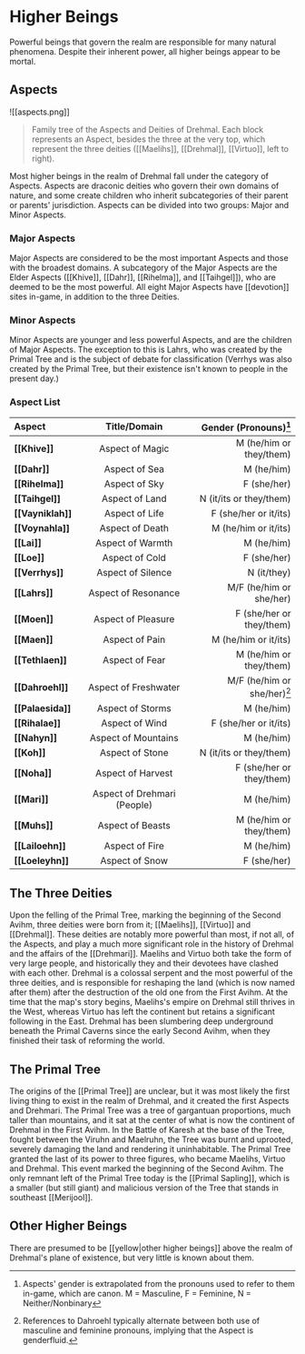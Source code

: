 # Higher Beings

Powerful beings that govern the realm are responsible for many natural phenomena. Despite their inherent power, all higher beings appear to be mortal.

## Aspects

![[aspects.png]]
> Family tree of the Aspects and Deities of Drehmal. Each block represents an Aspect, besides the three at the very top, which represent the three deities ([[Maelihs]], [[Drehmal]], [[Virtuo]], left to right).

Most higher beings in the realm of Drehmal fall under the category of Aspects. Aspects are draconic deities who govern their own domains of nature, and some create children who inherit subcategories of their parent or parents' jurisdiction. Aspects can be divided into two groups: Major and Minor Aspects.

### Major Aspects

Major Aspects are considered to be the most important Aspects and those with the broadest domains. A subcategory of the Major Aspects are the Elder Aspects ([[Khive]], [[Dahr]], [[Rihelma]], and [[Taihgel]]), who are deemed to be the most powerful. All eight Major Aspects have [[devotion]] sites in-game, in addition to the three Deities.

### Minor Aspects

Minor Aspects are younger and less powerful Aspects, and are the children of Major Aspects. The exception to this is Lahrs, who was created by the Primal Tree and is the subject of debate for classification (Verrhys was also created by the Primal Tree, but their existence isn't known to people in the present day.)

### Aspect List

| **Aspect**        | **Title/Domain**     |  **Gender (Pronouns)**[^1]  |
|:------------------|:--------------------:|----------------------------:|
| **[[Khive]]**     | Aspect of Magic      | M (he/him or they/them)     |
| **[[Dahr]]**      | Aspect of Sea        | M (he/him)                  |
| **[[Rihelma]]**   | Aspect of Sky        | F (she/her)                 |
| **[[Taihgel]]**   | Aspect of Land       | N (it/its or they/them)     |
| **[[Vayniklah]]** | Aspect of Life       | F (she/her or it/its)       |
| **[[Voynahla]]**  | Aspect of Death      | M (he/him or it/its)        |
| **[[Lai]]**       | Aspect of Warmth     | M (he/him)                  |
| **[[Loe]]**       | Aspect of Cold       | F (she/her)                 |
| **[[Verrhys]]**   | Aspect of Silence    | N (it/they)                 |
| **[[Lahrs]]**     | Aspect of Resonance  | M/F (he/him or she/her)     |
| **[[Moen]]**      | Aspect of Pleasure   | F (she/her or they/them)    |
| **[[Maen]]**      | Aspect of Pain       | M (he/him or it/its)        |
| **[[Tethlaen]]**  | Aspect of Fear       | M (he/him or they/them)     |
| **[[Dahroehl]]**  | Aspect of Freshwater | M/F (he/him or she/her)[^2] |
| **[[Palaesida]]** | Aspect of Storms     | M (he/him)                  |
| **[[Rihalae]]**   | Aspect of Wind       | F (she/her or it/its)       |
| **[[Nahyn]]**     | Aspect of Mountains  | M (he/him)                  |
| **[[Koh]]**       | Aspect of Stone      | N (it/its or they/them)     |
| **[[Noha]]**      | Aspect of Harvest    | F (she/her or they/them)    |
| **[[Mari]]**      | Aspect of Drehmari (People)   | M (he/him)         |
| **[[Muhs]]**      | Aspect of Beasts     | M (he/him or they/them)     |
| **[[Lailoehn]]**  | Aspect of Fire       | M (he/him)                  |
| **[[Loeleyhn]]**  | Aspect of Snow       | F (she/her)                 |

## The Three Deities

Upon the felling of the Primal Tree, marking the beginning of the Second Avihm, three deities were born from it; [[Maelihs]], [[Virtuo]] and [[Drehmal]]. These deities are notably more powerful than most, if not all, of the Aspects, and play a much more significant role in the history of Drehmal and the affairs of the [[Drehmari]]. Maelihs and Virtuo both take the form of very large people, and historically they and their devotees have clashed with each other. Drehmal is a colossal serpent and the most powerful of the three deities, and is responsible for reshaping the land (which is now named after them) after the destruction of the old one from the First Avihm. At the time that the map's story begins, Maelihs's empire on Drehmal still thrives in the West, whereas Virtuo has left the continent but retains a significant following in the East. Drehmal has been slumbering deep underground beneath the Primal Caverns since the early Second Avihm, when they finished their task of reforming the world.

## The Primal Tree

The origins of the [[Primal Tree]] are unclear, but it was most likely the first living thing to exist in the realm of Drehmal, and it created the first Aspects and Drehmari. The Primal Tree was a tree of gargantuan proportions, much taller than mountains, and it sat at the center of what is now the continent of Drehmal in the First Avihm. In the Battle of Karesh at the base of the Tree, fought between the Viruhn and Maelruhn, the Tree was burnt and uprooted, severely damaging the land and rendering it uninhabitable. The Primal Tree granted the last of its power to three figures, who became Maelihs, Virtuo and Drehmal. This event marked the beginning of the Second Avihm. The only remnant left of the Primal Tree today is the [[Primal Sapling]], which is a smaller (but still giant) and malicious version of the Tree that stands in southeast [[Merijool]].

## Other Higher Beings

There are presumed to be [[yellow|other higher beings]] above the realm of Drehmal's plane of existence, but very little is known about them.


[^1]: Aspects' gender is extrapolated from the pronouns used to refer to them in-game, which are canon. M = Masculine, F = Feminine, N = Neither/Nonbinary
[^2]: References to Dahroehl typically alternate between both use of masculine and feminine pronouns, implying that the Aspect is genderfluid.